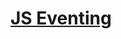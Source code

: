 # [JS Eventing](https://learn.co/tracks/online-software-engineering-structured/front-end-web-programming/recognizing-javascript-events/javascript-eventing)

